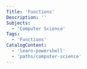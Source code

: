 ```yaml
---
Title: 'Functions'
Description: ''
Subjects:
  - 'Computer Science'
Tags:
  - 'Functions'
CatalogContent:
  - 'learn-powershell'
  - 'paths/computer-science'
---
```

